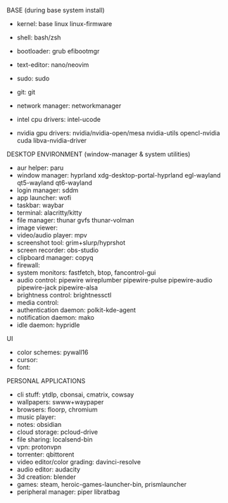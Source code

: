 BASE (during base system install)
- kernel: base linux linux-firmware
- shell: bash/zsh
- bootloader: grub efibootmgr
- text-editor: nano/neovim
- sudo: sudo
- git: git
- network manager: networkmanager

- intel cpu drivers: intel-ucode
- nvidia gpu drivers: nvidia/nvidia-open/mesa nvidia-utils opencl-nvidia cuda libva-nvidia-driver

DESKTOP ENVIRONMENT (window-manager & system utilities)
- aur helper: paru
- window manager: hyprland xdg-desktop-portal-hyprland egl-wayland qt5-wayland qt6-wayland 
- login manager: sddm
- app launcher: wofi
- taskbar: waybar
- terminal: alacritty/kitty
- file manager: thunar gvfs thunar-volman
- image viewer:
- video/audio player: mpv
- screenshot tool: grim+slurp/hyprshot
- screen recorder: obs-studio
- clipboard manager: copyq
- firewall: 
- system monitors: fastfetch, btop, fancontrol-gui
- audio control: pipewire wireplumber pipewire-pulse pipewire-audio pipewire-jack pipewire-alsa
- brightness control: brightnessctl
- media control: 
- authentication daemon: polkit-kde-agent
- notification daemon: mako
- idle daemon: hypridle

UI
- color schemes: pywall16
- cursor: 
- font:

PERSONAL APPLICATIONS
- cli stuff: ytdlp, cbonsai, cmatrix, cowsay
- wallpapers: swww+waypaper
- browsers: floorp, chromium
- music player: 
- notes: obsidian
- cloud storage: pcloud-drive
- file sharing: localsend-bin
- vpn: protonvpn
- torrenter: qbittorent
- video editor/color grading: davinci-resolve
- audio editor: audacity
- 3d creation: blender
- games: steam, heroic-games-launcher-bin, prismlauncher
- peripheral manager: piper libratbag
